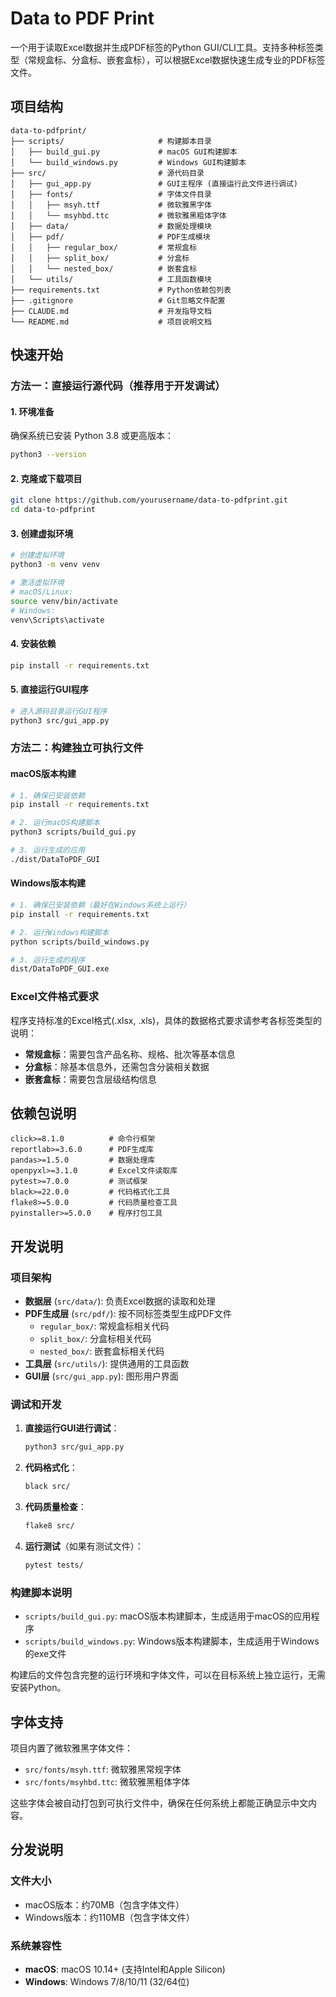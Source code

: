 # Data to PDF Print

一个用于读取Excel数据并生成PDF标签的Python GUI/CLI工具。支持多种标签类型（常规盒标、分盒标、嵌套盒标），可以根据Excel数据快速生成专业的PDF标签文件。

## 项目结构

```
data-to-pdfprint/
├── scripts/                     # 构建脚本目录
│   ├── build_gui.py             # macOS GUI构建脚本
│   └── build_windows.py         # Windows GUI构建脚本
├── src/                         # 源代码目录
│   ├── gui_app.py               # GUI主程序 (直接运行此文件进行调试)
│   ├── fonts/                   # 字体文件目录
│   │   ├── msyh.ttf             # 微软雅黑字体
│   │   └── msyhbd.ttc           # 微软雅黑粗体字体
│   ├── data/                    # 数据处理模块
│   ├── pdf/                     # PDF生成模块
│   │   ├── regular_box/         # 常规盒标
│   │   ├── split_box/           # 分盒标
│   │   └── nested_box/          # 嵌套盒标
│   └── utils/                   # 工具函数模块
├── requirements.txt             # Python依赖包列表
├── .gitignore                   # Git忽略文件配置
├── CLAUDE.md                    # 开发指导文档
└── README.md                    # 项目说明文档
```

## 快速开始

### 方法一：直接运行源代码（推荐用于开发调试）

#### 1. 环境准备
确保系统已安装 Python 3.8 或更高版本：
```bash
python3 --version
```

#### 2. 克隆或下载项目
```bash
git clone https://github.com/yourusername/data-to-pdfprint.git
cd data-to-pdfprint
```

#### 3. 创建虚拟环境
```bash
# 创建虚拟环境
python3 -m venv venv

# 激活虚拟环境
# macOS/Linux:
source venv/bin/activate
# Windows:
venv\Scripts\activate
```

#### 4. 安装依赖
```bash
pip install -r requirements.txt
```

#### 5. 直接运行GUI程序
```bash
# 进入源码目录运行GUI程序
python3 src/gui_app.py
```

### 方法二：构建独立可执行文件

#### macOS版本构建
```bash
# 1. 确保已安装依赖
pip install -r requirements.txt

# 2. 运行macOS构建脚本
python3 scripts/build_gui.py

# 3. 运行生成的应用
./dist/DataToPDF_GUI
```

#### Windows版本构建
```bash
# 1. 确保已安装依赖（最好在Windows系统上运行）
pip install -r requirements.txt

# 2. 运行Windows构建脚本
python scripts/build_windows.py

# 3. 运行生成的程序
dist/DataToPDF_GUI.exe
```

### Excel文件格式要求

程序支持标准的Excel格式(.xlsx, .xls)，具体的数据格式要求请参考各标签类型的说明：

- **常规盒标**：需要包含产品名称、规格、批次等基本信息
- **分盒标**：除基本信息外，还需包含分装相关数据
- **嵌套盒标**：需要包含层级结构信息

## 依赖包说明

```
click>=8.1.0          # 命令行框架
reportlab>=3.6.0      # PDF生成库
pandas>=1.5.0         # 数据处理库
openpyxl>=3.1.0       # Excel文件读取库
pytest>=7.0.0         # 测试框架
black>=22.0.0         # 代码格式化工具
flake8>=5.0.0         # 代码质量检查工具
pyinstaller>=5.0.0    # 程序打包工具
```

## 开发说明

### 项目架构

- **数据层** (`src/data/`): 负责Excel数据的读取和处理
- **PDF生成层** (`src/pdf/`): 按不同标签类型生成PDF文件
  - `regular_box/`: 常规盒标相关代码
  - `split_box/`: 分盒标相关代码  
  - `nested_box/`: 嵌套盒标相关代码
- **工具层** (`src/utils/`): 提供通用的工具函数
- **GUI层** (`src/gui_app.py`): 图形用户界面

### 调试和开发

1. **直接运行GUI进行调试**：
   ```bash
   python3 src/gui_app.py
   ```

2. **代码格式化**：
   ```bash
   black src/
   ```

3. **代码质量检查**：
   ```bash
   flake8 src/
   ```

4. **运行测试**（如果有测试文件）：
   ```bash
   pytest tests/
   ```

### 构建脚本说明

- `scripts/build_gui.py`: macOS版本构建脚本，生成适用于macOS的应用程序
- `scripts/build_windows.py`: Windows版本构建脚本，生成适用于Windows的exe文件

构建后的文件包含完整的运行环境和字体文件，可以在目标系统上独立运行，无需安装Python。

## 字体支持

项目内置了微软雅黑字体文件：
- `src/fonts/msyh.ttf`: 微软雅黑常规字体
- `src/fonts/msyhbd.ttc`: 微软雅黑粗体字体

这些字体会被自动打包到可执行文件中，确保在任何系统上都能正确显示中文内容。

## 分发说明

### 文件大小
- macOS版本：约70MB（包含字体文件）
- Windows版本：约110MB（包含字体文件）

### 系统兼容性
- **macOS**: macOS 10.14+ (支持Intel和Apple Silicon)
- **Windows**: Windows 7/8/10/11 (32/64位)